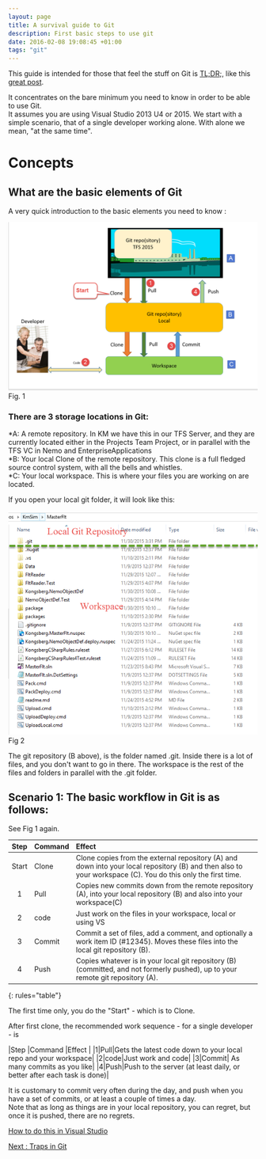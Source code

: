 ```yaml
---
layout: page
title: A survival guide to Git
description: First basic steps to use git
date: 2016-02-08 19:08:45 +01:00
tags: "git"
---
```


This guide is intended for those that feel the stuff on Git is [TL;DR](https://en.wikipedia.org/wiki/Wikipedia:Too_long;_didn%27t_read);, like this [great post](http://think-like-a-git.net/).    

It concentrates on the bare minimum you need to know in order to be able to use Git.  
It assumes you are using Visual Studio 2013 U4 or 2015. 
We start with a simple scenario, that of a single developer working alone.  With alone we mean, "at the same time".  

# Concepts   

## What are the basic elements of Git
   
A very quick introduction to the basic elements you need to know :    

![ASurvivalGuideToGit1](ASurvivalGuideToGit_images/ASurvivalGuideToGit1.png)
Fig. 1   

### There are 3 storage locations in Git:   

*A:  A remote repository.  In KM we have this in our TFS Server, and they are currently located either in the Projects Team Project, or in parallel with the TFS VC in Nemo and EnterpriseApplications     
*B:  Your local Clone of the remote repository.  This clone is a full fledged source control system, with all the bells and whistles.    
*C: Your local workspace.  This is where your files you are working on are located.    

If you open your local git folder, it will look like this:   

![ASurvivalGuideToGit2](ASurvivalGuideToGit_images/ASurvivalGuideToGit2.png)
Fig 2   

The git repository (B above), is the folder named .git.  Inside there is a lot of files, and you don't want to go in there.
The workspace is the rest of the files and folders in parallel with the .git folder.

## Scenario 1:  The basic workflow in Git is as follows:
See Fig 1 again.  


| Step   | Command   | Effect    |   
|:------:|:----------|:----------|
| Start  | Clone     | Clone copies from the external repository (A) and down into your local repository (B) and then also to your workspace (C). You do this only the first time.|
| 1      | Pull      | Copies new commits down from the remote repository (A), into your local repository (B) and also into your workspace(C)|
| 2      |  code     | Just work on the files in your workspace, local or using VS|
| 3      | Commit    |	Commit a set of files, add a comment, and optionally a work item ID (#12345). Moves these files into the local git repository (B).|
| 4      | Push      | Copies whatever is in your local git repository (B) (committed, and not formerly pushed), up to your remote git repository (A).|
{: rules="table"}

The first time only, you do the "Start" - which is to Clone. 

After first clone, the recommended work sequence - for a single developer - is

|Step   |Command   |Effect   |
|1|Pull|Gets the latest code down to your local repo and your workspace|
|2|code|Just work and code|
|3|Commit|	As many commits as you like|
|4|Push|Push to the server (at least daily, or better after each task is done)|

It is customary to commit very often during the day, and push when you have a set of commits, or at least a couple of times a day.  
Note that as long as things are in your local repository, you can regret, but once it is pushed, there are no regrets.

[How to do this in Visual Studio](GitScenario1InVS)




[Next :  Traps in Git](TrapsInGit)